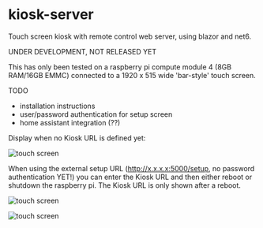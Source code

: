 # kiosk-server

Touch screen kiosk with remote control web server, using blazor and net6.

UNDER DEVELOPMENT, NOT RELEASED YET

This has only been tested on a raspberry pi compute module 4 (8GB RAM/16GB EMMC) connected to a 1920 x 515 wide 'bar-style' touch screen.

TODO
- installation instructions
- user/password authentication for setup screen
- home assistant integration (??)

Display when no Kiosk URL is defined yet:

![touch screen](https://i.imgur.com/bTQtqSe.png)

When using the external setup URL (http://x.x.x.x:5000/setup, no password authentication YET!) you can enter the Kiosk URL and then either reboot or shutdown the raspberry pi.
The Kiosk URL is only shown after a reboot.

![touch screen](https://i.imgur.com/2aVKkbq.png)

![touch screen](https://i.imgur.com/s4vLMP6.png)



